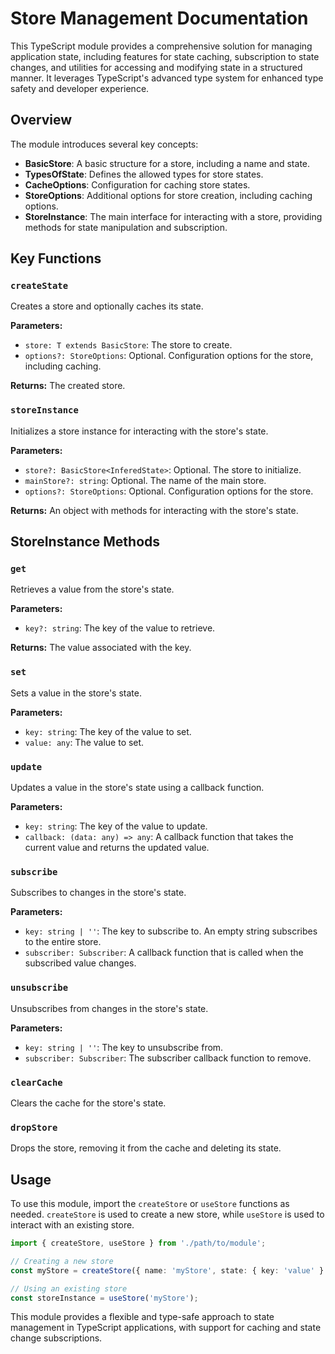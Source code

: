 # Store Management Documentation

This TypeScript module provides a comprehensive solution for managing application state, including features for state caching, subscription to state changes, and utilities for accessing and modifying state in a structured manner. It leverages TypeScript's advanced type system for enhanced type safety and developer experience.

## Overview

The module introduces several key concepts:

- **BasicStore**: A basic structure for a store, including a name and state.
- **TypesOfState**: Defines the allowed types for store states.
- **CacheOptions**: Configuration for caching store states.
- **StoreOptions**: Additional options for store creation, including caching options.
- **StoreInstance**: The main interface for interacting with a store, providing methods for state manipulation and subscription.

## Key Functions

### `createState`

Creates a store and optionally caches its state.

**Parameters:**

- `store: T extends BasicStore`: The store to create.
- `options?: StoreOptions`: Optional. Configuration options for the store, including caching.

**Returns:** The created store.

### `storeInstance`

Initializes a store instance for interacting with the store's state.

**Parameters:**

- `store?: BasicStore<InferedState>`: Optional. The store to initialize.
- `mainStore?: string`: Optional. The name of the main store.
- `options?: StoreOptions`: Optional. Configuration options for the store.

**Returns:** An object with methods for interacting with the store's state.

## StoreInstance Methods

### `get`

Retrieves a value from the store's state.

**Parameters:**

- `key?: string`: The key of the value to retrieve.

**Returns:** The value associated with the key.

### `set`

Sets a value in the store's state.

**Parameters:**

- `key: string`: The key of the value to set.
- `value: any`: The value to set.

### `update`

Updates a value in the store's state using a callback function.

**Parameters:**

- `key: string`: The key of the value to update.
- `callback: (data: any) => any`: A callback function that takes the current value and returns the updated value.

### `subscribe`

Subscribes to changes in the store's state.

**Parameters:**

- `key: string | ''`: The key to subscribe to. An empty string subscribes to the entire store.
- `subscriber: Subscriber`: A callback function that is called when the subscribed value changes.

### `unsubscribe`

Unsubscribes from changes in the store's state.

**Parameters:**

- `key: string | ''`: The key to unsubscribe from.
- `subscriber: Subscriber`: The subscriber callback function to remove.

### `clearCache`

Clears the cache for the store's state.

### `dropStore`

Drops the store, removing it from the cache and deleting its state.

## Usage

To use this module, import the `createStore` or `useStore` functions as needed. `createStore` is used to create a new store, while `useStore` is used to interact with an existing store.

```typescript
import { createStore, useStore } from './path/to/module';

// Creating a new store
const myStore = createStore({ name: 'myStore', state: { key: 'value' } });

// Using an existing store
const storeInstance = useStore('myStore');
```

This module provides a flexible and type-safe approach to state management in TypeScript applications, with support for caching and state change subscriptions.